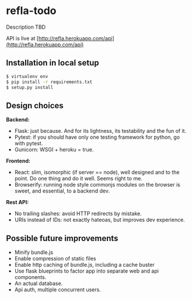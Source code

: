 # refla-todo

Description TBD

API is live at [http://refla.herokuapp.com/api](http://refla.herokuapp.com/api)


## Installation in local setup

```bash
$ virtualenv env
$ pip install -r requirements.txt
$ setup.py install
```

## Design choices

__Backend:__
* Flask: just because. And for its lightness, its testability and the fun of it.
* Pytest: if you should have only one testing framework for python, go with pytest.
* Gunicorn: WSGI + heroku = true.

__Frontend:__
* React: slim, isomorphic (if server == node), well designed and to the point. Do one thing and do it well. Seems right to me.
* Browserify: running node style commonjs modules on the browser is sweet, and essential, to a backend dev.

__Rest API:__
* No trailing slashes: avoid HTTP redirects by mistake.
* URIs instead of IDs: not exactly hateoas, but improves dev experience.


## Possible future improvements

* Minify bundle.js
* Enable compression of static files
* Enable http caching of bundle.js, including a cache buster
* Use flask blueprints to factor app into separate web and api components.
* An actual database.
* Api auth, multiple concurrent users.
